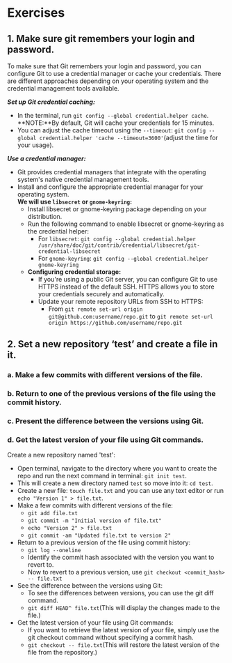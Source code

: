 # Exercises

## 1. Make sure git remembers your login and password.
To make sure that Git remembers your login and password, you can configure Git to use a credential manager or cache your credentials. There are different approaches depending on your operating system and the credential management tools available.

***Set up Git credential caching:***
- In the terminal, run `git config --global credential.helper cache`.
<br />**NOTE:**By default, Git will cache your credentials for 15 minutes.
- You can adjust the cache timeout using the `--timeout`: `git config --global credential.helper 'cache --timeout=3600'`(adjust the time for your usage).

***Use a credential manager:***
- Git provides credential managers that integrate with the operating system's native credential management tools.
- Install and configure the appropriate credential manager for your operating system.
<br />**We will use `libsecret` or `gnome-keyring`:**
   - Install libsecret or gnome-keyring package depending on your distribution. 
   - Run the following command to enable libsecret or gnome-keyring as the credential helper:
     - For `libsecret`: `git config --global credential.helper /usr/share/doc/git/contrib/credential/libsecret/git-credential-libsecret`
     - For `gnome-keyring`: `git config --global credential.helper gnome-keyring`
   - **Configuring credential storage:**
     - If you're using a public Git server, you can configure Git to use HTTPS instead of the default SSH. HTTPS allows you to store your credentials securely and automatically.
     - Update your remote repository URLs from SSH to HTTPS:
       - From `git remote set-url origin git@github.com:username/repo.git` to `git remote set-url origin https://github.com/username/repo.git`

## 2. Set a new repository ‘test’ and create a file in it.
### a. Make a few commits with different versions of the file.
### b. Return to one of the previous versions of the file using the commit history.
### c. Present the difference between the versions using Git.
### d. Get the latest version of your file using Git commands.
Create a new repository named 'test':
  - Open terminal, navigate to the directory where you want to create the repo and run the next command in terminal: `git init test`.
  - This will create a new directory named `test` so move into it: `cd test`.
  - Create a new file: `touch file.txt` and you can use any text editor or run `echo "Version 1" > file.txt`.
  - Make a few commits with different versions of the file:
    - `git add file.txt`
    - `git commit -m "Initial version of file.txt"`
    - `echo "Version 2" > file.txt`
    - `git commit -am "Updated file.txt to version 2"`
  - Return to a previous version of the file using commit history:
    - `git log --oneline`
    - Identify the commit hash associated with the version you want to revert to.
    - Now to revert to a previous version, use `git checkout <commit_hash> -- file.txt`
  - See the difference between the versions using Git:
    - To see the differences between versions, you can use the git diff command.
    - `git diff HEAD^ file.txt`(This will display the changes made to the file.)
  - Get the latest version of your file using Git commands:
    - If you want to retrieve the latest version of your file, simply use the git checkout command without specifying a commit hash.
    - `git checkout -- file.txt`(This will restore the latest version of the file from the repository.)

